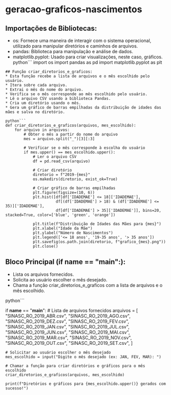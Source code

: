 # geracao-graficos-nascimentos

## Importações de Bibliotecas:
* os: Fornece uma maneira de interagir com o sistema operacional, utilizado para manipular diretórios e caminhos de arquivos.
* pandas: Biblioteca para manipulação e análise de dados.
* matplotlib.pyplot: Usado para criar visualizações, neste caso, gráficos.
python```
import os
import pandas as pd
import matplotlib.pyplot as plt
```
## Função criar_diretorios_e_graficos:
* Esta função recebe a lista de arquivos e o mês escolhido pelo usuário.
* Itera sobre cada arquivo.
* Extrai o mês do nome do arquivo.
* Verifica se o mês corresponde ao mês escolhido pelo usuário.
* Lê o arquivo CSV usando a biblioteca Pandas.
* Cria um diretório usando o mês.
* Gera um gráfico de barras empilhadas da distribuição de idades das mães e salva no diretório.

python```
def criar_diretorios_e_graficos(arquivos, mes_escolhido):
    for arquivo in arquivos:
        # Obter o mês a partir do nome do arquivo
        mes = arquivo.split("_")[3][:3]

        # Verificar se o mês corresponde à escolha do usuário
        if mes.upper() == mes_escolhido.upper():
            # Ler o arquivo CSV
            df = pd.read_csv(arquivo)

            # Criar diretório
            diretorio = f"2019-{mes}"
            os.makedirs(diretorio, exist_ok=True)

            # Criar gráfico de barras empilhadas
            plt.figure(figsize=(10, 6))
            plt.hist([df[df['IDADEMAE'] <= 18]['IDADEMAE'], 
                      df[(df['IDADEMAE'] > 18) & (df['IDADEMAE'] <= 35)]['IDADEMAE'],
                      df[df['IDADEMAE'] > 35]['IDADEMAE']], bins=20, stacked=True, color=['blue', 'green', 'orange'])
            
            plt.title(f"Distribuição de Idades das Mães para {mes}")
            plt.xlabel("Idade da Mãe")
            plt.ylabel("Número de Nascimentos")
            plt.legend(['<= 18 anos', '19-35 anos', '> 35 anos'])
            plt.savefig(os.path.join(diretorio, f"grafico_{mes}.png"))
            plt.close()
```

## Bloco Principal (if __name__ == "__main__":):
* Lista os arquivos fornecidos.
* Solicita ao usuário escolher o mês desejado.
* Chama a função criar_diretorios_e_graficos com a lista de arquivos e o mês escolhido.


python```

if __name__ == "__main__":
    # Lista de arquivos fornecidos
    arquivos = [
        "SINASC_RO_2019_ABR.csv",
        "SINASC_RO_2019_AGO.csv",
        "SINASC_RO_2019_DEZ.csv",
        "SINASC_RO_2019_FEV.csv",
        "SINASC_RO_2019_JAN.csv",
        "SINASC_RO_2019_JUL.csv",
        "SINASC_RO_2019_JUN.csv",
        "SINASC_RO_2019_MAI.csv",
        "SINASC_RO_2019_MAR.csv",
        "SINASC_RO_2019_NOV.csv",
        "SINASC_RO_2019_OUT.csv",
        "SINASC_RO_2019_SET.csv",
    ]

    # Solicitar ao usuário escolher o mês desejado
    mes_escolhido = input("Digite o mês desejado (ex: JAN, FEV, MAR): ")

    # Chamar a função para criar diretórios e gráficos para o mês escolhido
    criar_diretorios_e_graficos(arquivos, mes_escolhido)

    print(f"Diretórios e gráficos para {mes_escolhido.upper()} gerados com sucesso!")
```

  
  
